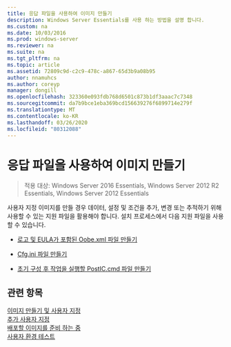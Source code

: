 ```yaml
---
title: 응답 파일을 사용하여 이미지 만들기
description: Windows Server Essentials를 사용 하는 방법을 설명 합니다.
ms.custom: na
ms.date: 10/03/2016
ms.prod: windows-server
ms.reviewer: na
ms.suite: na
ms.tgt_pltfrm: na
ms.topic: article
ms.assetid: 72809c9d-c2c9-478c-a867-65d3b9a08b95
author: nnamuhcs
ms.author: coreyp
manager: dongill
ms.openlocfilehash: 323360e093fdb768d6501c873b1df3aaac7c7348
ms.sourcegitcommit: da7b9bce1eba369bcd156639276f6899714e279f
ms.translationtype: MT
ms.contentlocale: ko-KR
ms.lasthandoff: 03/26/2020
ms.locfileid: "80312088"
---
```

# <a name="create-an-image-by-using-answer-files"></a>응답 파일을 사용하여 이미지 만들기

>적용 대상: Windows Server 2016 Essentials, Windows Server 2012 R2 Essentials, Windows Server 2012 Essentials

사용자 지정 이미지를 만들 경우 데이터, 설정 및 조건을 추가, 변경 또는 추적하기 위해 사용할 수 있는 지원 파일을 활용해야 합니다. 설치 프로세스에서 다음 지원 파일을 사용할 수 있습니다.  
  
-   [로고 및 EULA가 포함된 Oobe.xml 파일 만들기](Create-the-Oobe.xml-File-Including-Logo-and-EULA.md)  
  
-   [Cfg.ini 파일 만들기](Create-the-Cfg.ini-File.md)  
  
-   [초기 구성 후 작업을 실행할 PostIC.cmd 파일 만들기](Create-the-PostIC.cmd-File-for-Running-Post-Initial-Configuration-Tasks.md)  
  
## <a name="see-also"></a>관련 항목  
 [이미지  만들기 및 사용자 지정](Creating-and-Customizing-the-Image.md)  
 [추가 사용자 지정](Additional-Customizations.md)   
 [배포할 이미지를 준비 하는 중](Preparing-the-Image-for-Deployment.md)   
 [사용자 환경 테스트](Testing-the-Customer-Experience.md)